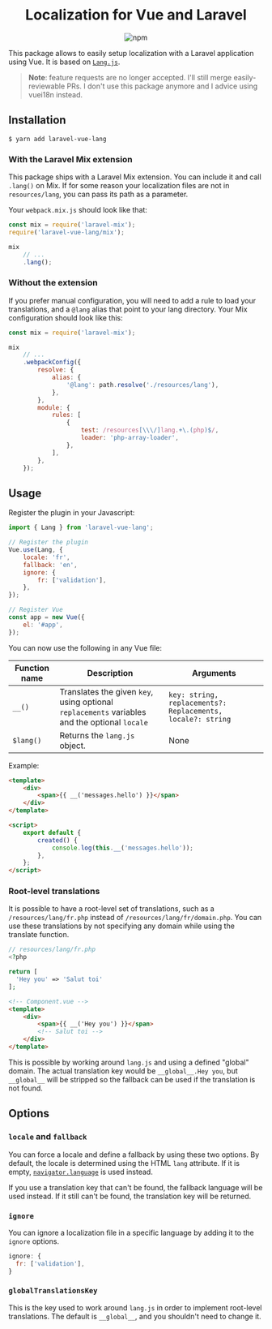 <p align="center">
  <h1 align="center">Localization for Vue and Laravel</h1>
  <p align="center">
    <img alt="npm" src="https://img.shields.io/npm/v/laravel-vue-lang?color=32c854">
  </p>
<p>

This package allows to easily setup localization with a Laravel application using Vue. It is based on [`Lang.js`](https://github.com/rmariuzzo/Lang.js/).
	
> **Note**: feature requests are no longer accepted. I'll still merge easily-reviewable PRs. I don't use this package anymore and I advice using vuei18n instead.

## Installation

```console
$ yarn add laravel-vue-lang
```

### With the Laravel Mix extension

This package ships with a Laravel Mix extension. You can include it and call `.lang()` on Mix. If for some reason your localization files are not in `resources/lang`, you can pass its path as a parameter.

Your `webpack.mix.js` should look like that:

```js
const mix = require('laravel-mix');
require('laravel-vue-lang/mix');

mix
	// ...
	.lang();
```

### Without the extension

If you prefer manual configuration, you will need to add a rule to load your translations, and a `@lang` alias that point to your lang directory. Your Mix configuration should look like this:

```js
const mix = require('laravel-mix');

mix
	// ...
	.webpackConfig({
		resolve: {
			alias: {
				'@lang': path.resolve('./resources/lang'),
			},
		},
		module: {
			rules: [
				{
					test: /resources[\\\/]lang.+\.(php)$/,
					loader: 'php-array-loader',
				},
			],
		},
	});
```

## Usage

Register the plugin in your Javascript:

```js
import { Lang } from 'laravel-vue-lang';

// Register the plugin
Vue.use(Lang, {
	locale: 'fr',
	fallback: 'en',
	ignore: {
		fr: ['validation'],
	},
});

// Register Vue
const app = new Vue({
	el: '#app',
});
```

You can now use the following in any Vue file:

| Function name | Description                                                                                   | Arguments                                                   |
| ------------- | --------------------------------------------------------------------------------------------- | ----------------------------------------------------------- |
| `__()`        | Translates the given `key`, using optional `replacements` variables and the optional `locale` | `key: string, replacements?: Replacements, locale?: string` |
| `$lang()`     | Returns the `lang.js` object.                                                                 | None                                                        |

Example:

```html
<template>
	<div>
		<span>{{ __('messages.hello') }}</span>
	</div>
</template>

<script>
	export default {
		created() {
			console.log(this.__('messages.hello'));
		},
	};
</script>
```

### Root-level translations

It is possible to have a root-level set of translations, such as a `/resources/lang/fr.php` instead of `/resources/lang/fr/domain.php`. You can use these translations by not specifying any domain while using the translate function.

```php
// resources/lang/fr.php
<?php

return [
  'Hey you' => 'Salut toi'
];
```

```html
<!-- Component.vue -->
<template>
	<div>
		<span>{{ __('Hey you') }}</span>
		<!-- Salut toi -->
	</div>
</template>
```

This is possible by working around `lang.js` and using a defined "global" domain. The actual translation key would be `__global__.Hey you`, but `__global__` will be stripped so the fallback can be used if the translation is not found.

## Options

### `locale` and `fallback`

You can force a locale and define a fallback by using these two options. By default, the locale is determined using the HTML `lang` attribute. If it is empty, [`navigator.language`](https://developer.mozilla.org/en-US/docs/Web/API/NavigatorLanguage/language) is used instead.

If you use a translation key that can't be found, the fallback language will be used instead. If it still can't be found, the translation key will be returned.

### `ignore`

You can ignore a localization file in a specific language by adding it to the `ignore` options.

```js
ignore: {
  fr: ['validation'],
}
```

### `globalTranslationsKey`

This is the key used to work around `lang.js` in order to implement root-level translations. The default is `__global__`, and you shouldn't need to change it.
